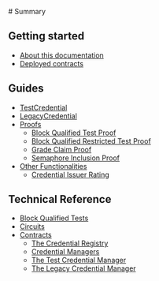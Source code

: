 ‌# Summary​

## Getting started
* [About this documentation](README.md)
* [Deployed contracts](./deployed-contracts.md)

<!-- ## Quick Setup -->

## Guides

* [TestCredential](./guides/test-credential.md)
* [LegacyCredential](./guides/legacy-credential.md)
* [Proofs](./guides/proofs/README.md)
    * [Block Qualified Test Proof](./guides/proofs/bq-test-proof.md)
    * [Block Qualified Restricted Test Proof](./guides/proofs/bq-restricted-test-proof.md)
    * [Grade Claim Proof](./guides/proofs/grade-claim-proof.md)
    * [Semaphore Inclusion Proof](./guides/proofs/semaphore-inclusion-proof.md)
* [Other Functionalities](./guides/functionalities/README.md)
    * [Credential Issuer Rating](./guides/functionalities/credential-issuer-rating.md)

## Technical Reference

* [Block Qualified Tests](./technical-reference/block-qualified-tests.md)
* [Circuits](./technical-reference/circuits.md)
* [Contracts](./technical-reference/contracts.md)
    * [The Credential Registry](./technical-reference/credential-registry.md)
    * [Credential Managers](./technical-reference/credential-managers.md)
    * [The Test Credential Manager](./technical-reference/test-credential-manager.md)
    * [The Legacy Credential Manager](./technical-reference/legacy-credential-manager.md)